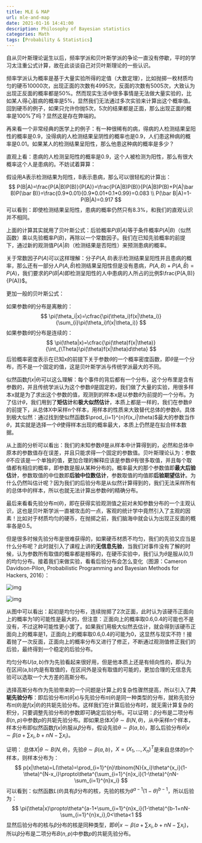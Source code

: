 ```yaml
---
title: MLE & MAP
url: mle-and-map
date: 2021-01-16 14:41:00
description: Philosophy of Bayesian statistics
categories: Math
tags: [Probability & Statistics]
---
```


自从贝叶斯理论诞生以后，频率学派和贝叶斯学派的争论一直没有停歇，平时的学习太注重公式计算，故在此谈谈自己对贝叶斯理论的一些认识。

频率学派认为概率是基于大量实验所得的定值（大数定理），比如抛掷一枚材质均匀的硬币10000次，出现正面的次数有4995次，反面的次数有5005次，大致认为出现正反面的概率都是50%。然而现实生活中很多事情是无法做大量实验的，比如某人得心脏病的概率是5%，显然我们无法通过多次实验来计算出这个概率值。回到硬币的例子，如果只允许你抛5次，5次的结果都是正面，那么出现正面的概率是100%了吗？显然这是存在弊端的。

再来看一个非常经典的医学上的例子：有一种很稀有的病，得病的人检测结果呈阳性的概率是0.9，没得病的人检测结果呈阴性的概率也是0.9，人们患这种病的概率是0.01。如果某人的检测结果呈阳性，那么他患这种病的概率是多少？

直观上看：患病的人检测呈阳性的概率是0.9，这个人被检测为阳性，那么有很大概率这个人是患病的。不妨试着算算：

假设用A表示检测结果为阳性，B表示患病，那么可以很轻松的计算出：
$$
P(B|A)=\frac{P(A|B)P(B)}{P(A)}=\frac{P(A|B)P(B)}{P(A|B)P(B)+P(A|\bar B)P(\bar B)}=\frac{0.9*0.01}{0.9*0.01+0.1*0.99}=0.083 \\
P(\bar B|A)=1-P(B|A)=0.917
$$
可以看到：即使检测结果呈阳性，患病的概率仍然只有8.3%，和我们的直观认识并不相同。

上面的计算其实就用了贝叶斯公式：后验概率$P(B|A)$等于条件概率$P(A|B)$（似然函数）乘以先验概率$P(B)$，再除以一个常数因子。我们在已知先验概率的前提下，通过新的观测值$P(A|B)$（检测结果是否阳性）来预测患病的概率。

关于常数因子$P(A)$可以这样理解：分子$P(A,B)$表示检测结果呈阳性并且患病的概率，那么还有一部分人$P(A,\bar B)$检测结果呈阳性但是没有患病，$P(A,B)+P(A,\bar B)=P(A)$，我们要求的$P(B|A)$即检测呈阳性的人中患病的人所占的比例$\frac{P(A,B)}{P(A)}$。

更加一般的贝叶斯公式：

如果参数$\theta$的分布是离散的：
$$
\pi(\theta_i|x)=\cfrac{\pi(\theta_i)f(x|\theta_i)}{\sum_{i}\pi(\theta_i)f(x|\theta_i)}
$$
如果参数$\theta$的分布是连续的：
$$
\pi(\theta|x)=\cfrac{\pi(\theta)f(x|\theta)}{\int_{\Theta}\pi(\theta)f(x|\theta)d\theta}
$$
后验概率密度表示在已知x的前提下关于参数$\theta$的一个概率密度函数，即$\theta$是一个分布，而不是一个固定的值，这是贝叶斯学派与传统学派最大的不同。

似然函数$f(x|\theta)$可以这么理解：每个事件的背后都有一个分布，这个分布里是含有参数的，并且传统学派认为这个参数$\theta$是固定的，我们做了大量的实验，用很多样本x就是为了求出这个参数的值，观测到的样本x是以参数$\theta$为前提的一个分布。为了估计$\theta$，我们用到了**矩估计**和**极大似然估计**，本质上都是一样的，我们在参数$\theta$的前提下，从总体X中采样n个样本，用样本的性质来大致替代总体的参数$\theta$。具体到极大似然：通过找到使似然函数$\prod_{i=1}^{n}f(x_i|\theta)$最大的参数当作$\theta$，其实就是选择一个$\theta$使得样本出现的概率最大，本质上仍然是在拟合样本数据。

从上面的分析可以看出：我们的未知参数$\theta$是从样本中计算得到的，必然和总体中原本的参数值存在误差，并且只能求得一个固定的参数值。贝叶斯理论认为：参数$\theta$不应该是一个单独的值，更加合理的解释应该是参数$\theta$有很多取值，并且每个取值都有相应的概率，即参数是服从某种分布的。概率最大的那个参数值即**最大后验估计**，参数取值的中位数即**后验中位数估计**，参数取值的均值即**后验期望估计**。为什么仍然叫估计呢？因为我们的后验分布是从似然计算得到的，我们无法采样所有的总体中的样本，所以也就无法计算出参数$\theta$的精确分布。

最后来看看先验分布$\pi(\theta)$，即在获得实验观测值之前对未知参数分布的一个主观认识，这也是贝叶斯学派一直被攻击的一点，客观的统计学中竟然引入了主观的因素！比如对于材质均匀的硬币，在抛掷之前，我们脑海中就会认为出现正反面的概率各是0.5。

但是很多时候先验分布是很难获得的，如果硬币材质不均匀，我们的先验又应当是什么分布呢？此时就引入了课程上讲的**无信息先验**，当我们对事件没有了解的时候，认为参数所有取值的概率都是相等的，在硬币实验中，我们认为$\theta$是服从(0,1)的均匀分布。接着我们来做实验，看看后验分布会怎么变化（图源：Cameron Davidson-Pilon, Probabilistic Programming and Bayesian Methods for Hackers, 2016）：

![img](https://img-blog.csdnimg.cn/img_convert/11e883581dd48f9c8442b8273371766d.png)

![img](https://img-blog.csdnimg.cn/img_convert/3110af9ecffd601bb7acd89d86ad9784.png)

从图中可以看出：起初是均匀分布，连续抛掷了2次正面，此时认为该硬币正面向上的概率为1的可能性是最大的，但注意：正面向上的概率取0.6,0.4的可能也不是没有，不过这种可能性更小罢了。如果我们用极大似然去估计，就会得到该硬币正面向上的概率是1，正面向上的概率取0.6,0.4的可能为0，这显然与现实不符！接着抛了一次反面，正面向上的概率分布又进行了修正，不断通过观测值修正我们的后验，最终得到一个稳定的后验分布。

均匀分布$U(a,b)$作为先验看起来很好用，但是他本质上还是有倾向性的，即认为在区间(a,b)内是有取值的，在区间外是没有取值的可能的，更加合理的无信息先验可以选取一个大方差的高斯分布。

选择高斯分布作为先验带来的一个问题是计算上的复杂性骤然提高，所以引入了**共轭先验分布**：即后验分布$\pi(\theta|x)$与先验分布$\pi(\theta)$是同一种类型的分布，就称先验分布$\pi(\theta)$是$f(x|\theta)$的共轭先验分布。这样我们在计算后验分布时，就无需计算复杂的积分，只要调整先验分布的参数即可确定后验分布。可以证明：$\beta$分布是二项分布$B(n,p)$中参数$p$的共轭先验分布。即如果总体$X|\theta\sim B(N,\theta)$，从中采样n个样本，样本分布即似然函数$f(x|\theta)$服从$\beta$分布，假设先验$\theta\sim\beta(a,b)$，那么后验分布$\theta|x\sim\beta(a+\sum x_i,b+nN-\sum x_i)$。

证明：
总体$X|\theta\sim B(N,\theta)$，先验$\theta\sim\beta(a,b)$，$X=(X_1,...,X_n)^T$是来自总体的n个样本，则样本分布为：
$$
p(x|\theta)=L(\theta)=\prod_{i=1}^{n}\tbinom{N}{x_i}\theta^{x_i}(1-\theta)^{N-x_i}\propto\theta^{\sum_{i=1}^{n}x_i}(1-\theta)^{nN-\sum_{i=1}^{n}x_i}
$$
可以看到：似然函数$L(\theta)$具有$\beta$分布的核，先验的核为$\theta^{a-1}(1-\theta)^{b-1}$，所以后验为：
$$
\pi(\theta|x)\propto\theta^{a-1+\sum_{i=1}^{n}x_i}(1-\theta)^{b-1+nN-\sum_{i=1}^{n}x_i},0<\theta<1
$$
显然后验分布的核与$\beta$分布的核是同种类型，即$\theta|x\sim\beta(a+\sum x_i,b+nN-\sum x_i)$，所以$\beta$分布是二项分布$B(n,p)$中参数$p$的共轭先验分布。